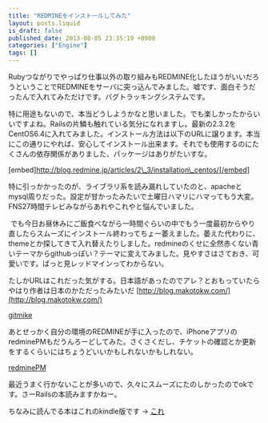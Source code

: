```yaml
---
title: "REDMINEをインストールしてみた"
layout: posts.liquid
is_draft: false
published_date: 2013-08-05 23:35:19 +0900
categories: ["Engine"]
tags: []
---
```


Rubyつながりでやっぱり仕事以外の取り組みもREDMINE化したほうがいいだろうということでREDMINEをサーバに突っ込んでみました。嘘です、面白そうだったんで入れてみただけです。バグトラッキングシステムです。

特に用途もないので、本当どうしようかなと思いました。でも楽しかったからいいですよね。Railsの片鱗も触れている気分になれますし。最新の2.3.2をCentOS6.4に入れてみました。インストール方法は以下のURLに譲ります。本当にこの通りにやれば、安心してインストール出来ます。それでも使用するのにたくさんの依存関係がありました、パッケージはありがたいすな。

[embed]http://blog.redmine.jp/articles/2\_3/installation\_centos/[/embed]

特に引っかかったのが、ライブラリ系を読み漏れしていたのと、apacheとmysql周りだった。設定が甘かったみたいで土曜日ハマリにハマってもう大変。FNS27時間テレビみながらあれやこれやと悩んでいました。  
  
&nbsp;でも今日お昼休みにご飯食べながら一時間ぐらいの中でもう一度最初からやり直したらスムーズにインストール終わってちょー萎えました。萎えた代わりに、themeとか探してきて入れ替えたりしました。redmineのくせに全然赤くない青いテーマからgithubっぽい？テーマに変えてみました。見やすさはさておき、可愛いです。ぱっと見レッドマインってわからない。

たしかURLはこれだった気がする。日本語があったのでアレ？とおもっていたらやはり作者は日本のかただったみたいだ [http://blog.makotokw.com/](http://blog.makotokw.com/)

[gitmike](https://github.com/makotokw/redmine-theme-gitmike)

あとせっかく自分の環境のREDMINEが手に入ったので、iPhoneアプリのredminePMもだうんろーどしてみた。さくさくだし、チケットの確認とか更新をするくらいにはちょうどいいかもしれないかもしれない。

[redminePM](http://redminepm.jp/)

最近うまく行かないことが多いので、久々にスムーズにたのしかったのでokです。さーRailsの本読みますかねー。  
  
ちなみに読んでる本はこれのkindle版です -\> [これ](http://www.amazon.co.jp/dp/B00CIR1QEM)


